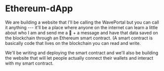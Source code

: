 # Ethereum-dApp

We are building a website that I'll be calling the WavePortal but you can call it anything --- it'll be a place where anyone on the internet can learn a little about who I am and send me a 👋 + a message and have that data saved on the blockchain through an Ethereum smart contract. (A smart contract is basically code that lives on the blockchain you can read and write. 

We'll be writing and deploying the smart contract and we'll also be building the website that will let people actually connect their wallets and interact with my smart contract.
